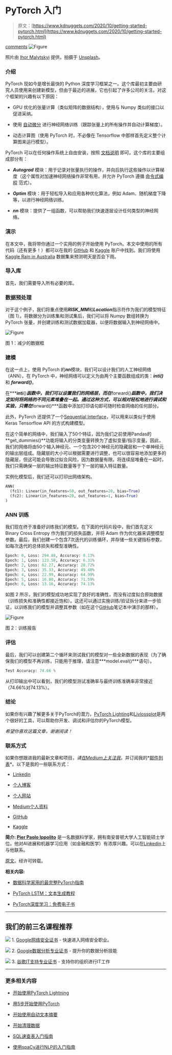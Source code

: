 # PyTorch 入门

> 原文：[https://www.kdnuggets.com/2020/10/getting-started-pytorch.html](https://www.kdnuggets.com/2020/10/getting-started-pytorch.html)

[comments](#comments) ![Figure](../Images/0a89ffdfb417c456d45d0bf297c1c911.png)

照片由 [Ihor Malytskyi](https://unsplash.com/@ihor_malytskyi?utm_source=medium&utm_medium=referral) 提供，拍摄于 [Unsplash](https://unsplash.com/?utm_source=medium&utm_medium=referral)。

### 介绍

PyTorch 现如今是增长最快的 Python 深度学习框架之一。这个库最初主要由研究人员使用来创建新模型，但由于最近的进展，它也引起了许多公司的关注。对这个框架的兴趣有以下原因：

+   GPU 优化的张量计算（类似矩阵的数据结构），使用与 Numpy 类似的接口以促进采纳。

+   使用 [自动微分](https://pytorch.org/tutorials/beginner/blitz/autograd_tutorial.html#sphx-glr-beginner-blitz-autograd-tutorial-py) 进行神经网络训练（跟踪张量上的所有操作并自动计算梯度）。

+   动态计算图（使用 PyTorch 时，不必像在 Tensorflow 中那样首先定义整个计算图来运行模型）。

PyTorch 可以在任何操作系统上自由安装，按照 [文档说明](https://pytorch.org/get-started/locally/) 即可。这个库的主要组成部分有：

+   ***Autograd*** 模块：用于记录对张量执行的操作，并向后执行这些操作以计算梯度（这个属性对加速神经网络操作非常有用，并允许 PyTorch 遵循 [命令式编程](https://en.wikipedia.org/wiki/Imperative_programming) 范式）。

+   ***Optim*** 模块：用于轻松导入和应用各种优化算法，例如 Adam、随机梯度下降等，以进行神经网络训练。

+   ***nn*** 模块：提供了一组函数，可以帮助我们快速逐层设计任何类型的神经网络。

### 演示

在本文中，我将带你通过一个实用的例子开始使用 PyTorch。本文中使用的所有代码（还有更多！）都可以在我的 [GitHub](https://github.com/pierpaolo28/Kaggle-Challenges/blob/master/rain-prediction.ipynb) 和 [Kaggle](https://www.kaggle.com/pierpaolo28/rain-prediction) 账户中找到。我们将使用 [Kaggle Rain in Australia](https://www.kaggle.com/jsphyg/weather-dataset-rattle-package) 数据集来预测明天是否会下雨。

### 导入库

首先，我们需要导入所有必要的库。

### 数据预处理

对于这个例子，我们将重点使用***RISK_MM***和***Location***指示符作为我们的模型特征（图 1）。将数据分为训练集和测试集后，我们可以将 Numpy 数组转换为 PyTorch 张量，并创建训练和测试数据加载器，以便将数据输入到神经网络中。

![Figure](../Images/d045070e0bdc58ec3061c5afd523698e.png)

图 1：减少的数据框

### 建模

在这一点上，使用 PyTorch 的***nn***模块，我们可以设计我们的人工神经网络（ANN）。在 PyTorch 中，神经网络可以定义为由两个主要函数组成的类：***__inti__()*** 和 ***forward()***。

在***__inti__()***函数中，我们可以设置我们的网络层，而在***forward()***函数中，我们决定如何将网络的不同元素堆叠在一起。通过这种方式，可以相对轻松地进行调试和实验，只需在***forward()***函数中添加打印语句即可随时检查网络的任何部分。

此外，PyTorch 还提供了一个[Sequential Interface](https://pytorch.org/docs/stable/nn.html#sequential)，可以用来以类似于使用 Keras Tensorflow API 的方式构建模型。

在这个简单的网络中，我们输入了50个特征，因为我们之前使用Pandas的**get_dummies()**功能将输入的分类变量转换为了虚拟变量/指示变量。因此，我们的网络将由50个输入神经元、一个包含20个神经元的隐藏层和一个单神经元的输出层组成。隐藏层的大小可以根据需要进行调整，也可以很容易地添加更多的隐藏层，但这可能会导致过拟合风险，因为数据量有限。将连续层堆叠在一起时，我们只需确保一层的输出特征数量等于下一层的输入特征数量。

实例化模型后，我们还可以打印出网络架构。

```py
ANN(
  (fc1): Linear(in_features=50, out_features=20, bias=True)
  (fc2): Linear(in_features=20, out_features=1, bias=True)
)
```

### ANN 训练

我们现在终于准备好训练我们的模型。在下面的代码片段中，我们首先定义 Binary Cross Entropy 作为我们的损失函数，并将 Adam 作为优化器来调整模型参数。最后，我们创建一个包含7次迭代的训练循环，并存储一些关键指标参数，如每次迭代的总体损失和模型准确性。

```py
Epoch: 0, Loss: 294.88, Accuracy: 0.13% 
Epoch: 1, Loss: 123.58, Accuracy: 6.31% 
Epoch: 2, Loss: 62.27, Accuracy: 28.72% 
Epoch: 3, Loss: 35.33, Accuracy: 49.40% 
Epoch: 4, Loss: 22.99, Accuracy: 64.99% 
Epoch: 5, Loss: 16.80, Accuracy: 71.59% 
Epoch: 6, Loss: 13.16, Accuracy: 74.13%
```

如图 2 所示，我们的模型成功地实现了良好的准确性，而没有过度拟合原始数据（训练损失和准确性都接近饱和）。这还可以通过实施训练/验证拆分来进一步验证，以训练我们的模型并调整其参数（如在这个[GitHub](https://github.com/pierpaolo28/Kaggle-Challenges/blob/master/rain-prediction.ipynb)笔记本中演示的那样）。

![Figure](../Images/251310b5154f3cd2c8cb1777febd7c9b.png)

图 2：训练报告

### 评估

最后，我们可以创建第二个循环来测试我们的模型对一些全新数据的表现（为了确保我们的模型不再训练，只能用于推理，请注意***model.eval()***语句）。

```py
Test Accuracy: 74.66 %
```

从打印输出中可以看到，我们的模型测试准确率与最终训练准确率非常接近（74.66%对74.13%）。

### 结论

如果你有兴趣了解更多关于PyTorch的潜力，[PyTorch Lighting](https://pytorch-lightning.readthedocs.io/en/latest/)和[Livlossplot](https://github.com/stared/livelossplot)是两个很好的工具，可以帮助你开发、调试和评估你的PyTorch模型。

*希望你喜欢这篇文章，谢谢阅读！*

### 联系方式

如果你想跟进我的最新文章和项目，*请[在Medium上关注我](https://medium.com/@pierpaoloippolito28?source=post_page---------------------------)*，并订阅我的*[邮件列表](http://eepurl.com/gwO-Dr?source=post_page---------------------------)*。以下是我的一些联系方式：

+   [Linkedin](https://uk.linkedin.com/in/pier-paolo-ippolito-202917146?source=post_page---------------------------)

+   [个人博客](https://pierpaolo28.github.io/blog/?source=post_page---------------------------)

+   [个人网站](https://pierpaolo28.github.io/?source=post_page---------------------------)

+   [Medium个人资料](https://towardsdatascience.com/@pierpaoloippolito28?source=post_page---------------------------)

+   [GitHub](https://github.com/pierpaolo28?source=post_page---------------------------)

+   [Kaggle](https://www.kaggle.com/pierpaolo28?source=post_page---------------------------)

**简介: [Pier Paolo Ippolito](https://www.linkedin.com/in/pierpaolo28/)** 是一名数据科学家，拥有南安普顿大学人工智能硕士学位。他对AI进展和机器学习应用（如金融和医学）有浓厚兴趣。可以在[Linkedin](https://www.linkedin.com/in/pierpaolo28/)上与他联系。

[原文](https://towardsdatascience.com/getting-started-with-pytorch-9bae16926744)。经许可转载。

**相关内容:**

+   [数据科学家用的最完整PyTorch指南](/2020/09/most-complete-guide-pytorch-data-scientists.html)

+   [PyTorch LSTM：文本生成教程](/2020/07/pytorch-lstm-text-generation-tutorial.html)

+   [PyTorch深度学习：免费电子书](/2020/07/pytorch-deep-learning-free-ebook.html)

* * *

## 我们的前三名课程推荐

![](../Images/0244c01ba9267c002ef39d4907e0b8fb.png) 1\. [Google网络安全证书](https://www.kdnuggets.com/google-cybersecurity) - 快速进入网络安全职业。

![](../Images/e225c49c3c91745821c8c0368bf04711.png) 2\. [Google数据分析专业证书](https://www.kdnuggets.com/google-data-analytics) - 提升你的数据分析技能

![](../Images/0244c01ba9267c002ef39d4907e0b8fb.png) 3\. [谷歌IT支持专业证书](https://www.kdnuggets.com/google-itsupport) - 支持你的组织进行IT工作

* * *

### 更多相关内容

+   [开始使用PyTorch Lightning](https://www.kdnuggets.com/2022/12/getting-started-pytorch-lightning.html)

+   [用5步开始使用PyTorch](https://www.kdnuggets.com/5-steps-getting-started-pytorch)

+   [开始使用自动文本摘要](https://www.kdnuggets.com/2019/11/getting-started-automated-text-summarization.html)

+   [开始清理数据](https://www.kdnuggets.com/2022/01/getting-started-cleaning-data.html)

+   [SQL速查表入门指南](https://www.kdnuggets.com/2022/08/getting-started-sql-cheatsheet.html)

+   [使用spaCy进行NLP的入门指南](https://www.kdnuggets.com/2022/11/getting-started-spacy-nlp.html)
